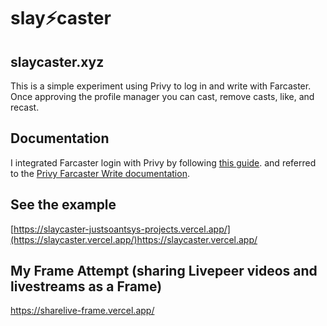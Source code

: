 # slay⚡caster
## slaycaster.xyz

This is a simple experiment using Privy to log in and write with Farcaster. Once approving the profile manager you can cast, remove casts, like, and recast.

## Documentation

I integrated Farcaster login with Privy by following [this guide](https://docs.privy.io/guide/react/recipes/misc/farcaster).
and referred to the [Privy Farcaster Write documentation](https://docs.privy.io/guide/react/recipes/misc/farcaster-writes).

## See the example
[https://slaycaster-justsoantsys-projects.vercel.app/](https://slaycaster.vercel.app/)https://slaycaster.vercel.app/

## My Frame Attempt (sharing Livepeer videos and livestreams as a Frame)
https://sharelive-frame.vercel.app/
